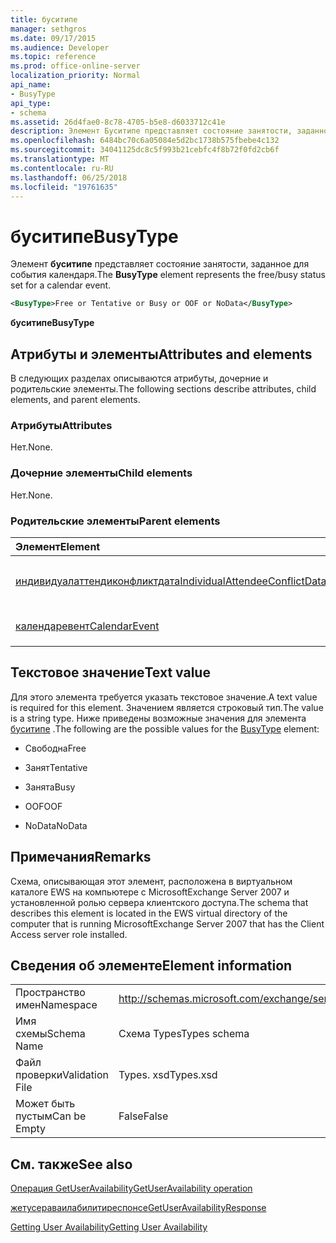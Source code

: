 ```yaml
---
title: буситипе
manager: sethgros
ms.date: 09/17/2015
ms.audience: Developer
ms.topic: reference
ms.prod: office-online-server
localization_priority: Normal
api_name:
- BusyType
api_type:
- schema
ms.assetid: 26d4fae0-8c78-4705-b5e8-d6033712c41e
description: Элемент Буситипе представляет состояние занятости, заданное для события календаря.
ms.openlocfilehash: 6484bc70c6a05084e5d2bc1738b575fbebe4c132
ms.sourcegitcommit: 34041125dc8c5f993b21cebfc4f8b72f0fd2cb6f
ms.translationtype: MT
ms.contentlocale: ru-RU
ms.lasthandoff: 06/25/2018
ms.locfileid: "19761635"
---
```

# <a name="busytype"></a><span data-ttu-id="a205f-103">буситипе</span><span class="sxs-lookup"><span data-stu-id="a205f-103">BusyType</span></span>

<span data-ttu-id="a205f-104">Элемент **буситипе** представляет состояние занятости, заданное для события календаря.</span><span class="sxs-lookup"><span data-stu-id="a205f-104">The **BusyType** element represents the free/busy status set for a calendar event.</span></span> 
  
```xml
<BusyType>Free or Tentative or Busy or OOF or NoData</BusyType>
```

 <span data-ttu-id="a205f-105">**буситипе**</span><span class="sxs-lookup"><span data-stu-id="a205f-105">**BusyType**</span></span>
## <a name="attributes-and-elements"></a><span data-ttu-id="a205f-106">Атрибуты и элементы</span><span class="sxs-lookup"><span data-stu-id="a205f-106">Attributes and elements</span></span>

<span data-ttu-id="a205f-107">В следующих разделах описываются атрибуты, дочерние и родительские элементы.</span><span class="sxs-lookup"><span data-stu-id="a205f-107">The following sections describe attributes, child elements, and parent elements.</span></span>
  
### <a name="attributes"></a><span data-ttu-id="a205f-108">Атрибуты</span><span class="sxs-lookup"><span data-stu-id="a205f-108">Attributes</span></span>

<span data-ttu-id="a205f-109">Нет.</span><span class="sxs-lookup"><span data-stu-id="a205f-109">None.</span></span>
  
### <a name="child-elements"></a><span data-ttu-id="a205f-110">Дочерние элементы</span><span class="sxs-lookup"><span data-stu-id="a205f-110">Child elements</span></span>

<span data-ttu-id="a205f-111">Нет.</span><span class="sxs-lookup"><span data-stu-id="a205f-111">None.</span></span>
  
### <a name="parent-elements"></a><span data-ttu-id="a205f-112">Родительские элементы</span><span class="sxs-lookup"><span data-stu-id="a205f-112">Parent elements</span></span>

|<span data-ttu-id="a205f-113">**Элемент**</span><span class="sxs-lookup"><span data-stu-id="a205f-113">**Element**</span></span>|<span data-ttu-id="a205f-114">**Описание**</span><span class="sxs-lookup"><span data-stu-id="a205f-114">**Description**</span></span>|
|:-----|:-----|
|[<span data-ttu-id="a205f-115">индивидуалаттендиконфликтдата</span><span class="sxs-lookup"><span data-stu-id="a205f-115">IndividualAttendeeConflictData</span></span>](individualattendeeconflictdata.md) <br/> |<span data-ttu-id="a205f-116">Содержит сведения о доступности пользователя или контакта для периода времени, выполняемого одновременно с предложенным временем собрания.</span><span class="sxs-lookup"><span data-stu-id="a205f-116">Contains a user's or contact's free/busy status for a time window that occurs at the same time as the suggested meeting time.</span></span>  <br/> <span data-ttu-id="a205f-117">Ниже приведено выражение XPath для этого элемента:</span><span class="sxs-lookup"><span data-stu-id="a205f-117">The following is the XPath expression to this element:</span></span>  <br/>  `/GetUserAvailabilityResponse/SuggestionsResponse/SuggestionDayResultArray/SuggestionDayResult[i]/SuggestionArray/Suggestion[i]/AttendeeConflictDataArray/IndividualAttendeeConflictData` <br/> |
|[<span data-ttu-id="a205f-118">календаревент</span><span class="sxs-lookup"><span data-stu-id="a205f-118">CalendarEvent</span></span>](calendarevent.md) <br/> |<span data-ttu-id="a205f-119">Представляет уникальное вхождение элемента календаря.</span><span class="sxs-lookup"><span data-stu-id="a205f-119">Represents a unique calendar item occurrence.</span></span>  <br/> <span data-ttu-id="a205f-120">Ниже приведено выражение XPath для этого элемента:</span><span class="sxs-lookup"><span data-stu-id="a205f-120">The following is the XPath expression to this element:</span></span>  <br/>  `/GetUserAvailabilityResponse/FreeBusyResponseArray/FreeBusyResponse/FreeBusyView/CalendarEventArray/CalendarEvent[i]` <br/> |
   
## <a name="text-value"></a><span data-ttu-id="a205f-121">Текстовое значение</span><span class="sxs-lookup"><span data-stu-id="a205f-121">Text value</span></span>

<span data-ttu-id="a205f-122">Для этого элемента требуется указать текстовое значение.</span><span class="sxs-lookup"><span data-stu-id="a205f-122">A text value is required for this element.</span></span> <span data-ttu-id="a205f-123">Значением является строковый тип.</span><span class="sxs-lookup"><span data-stu-id="a205f-123">The value is a string type.</span></span> <span data-ttu-id="a205f-124">Ниже приведены возможные значения для элемента [буситипе](busytype.md) .</span><span class="sxs-lookup"><span data-stu-id="a205f-124">The following are the possible values for the [BusyType](busytype.md) element:</span></span> 
  
- <span data-ttu-id="a205f-125">Свободна</span><span class="sxs-lookup"><span data-stu-id="a205f-125">Free</span></span>
    
- <span data-ttu-id="a205f-126">Занят</span><span class="sxs-lookup"><span data-stu-id="a205f-126">Tentative</span></span>
    
- <span data-ttu-id="a205f-127">Занята</span><span class="sxs-lookup"><span data-stu-id="a205f-127">Busy</span></span>
    
- <span data-ttu-id="a205f-128">OOF</span><span class="sxs-lookup"><span data-stu-id="a205f-128">OOF</span></span>
    
- <span data-ttu-id="a205f-129">NoData</span><span class="sxs-lookup"><span data-stu-id="a205f-129">NoData</span></span>
    
## <a name="remarks"></a><span data-ttu-id="a205f-130">Примечания</span><span class="sxs-lookup"><span data-stu-id="a205f-130">Remarks</span></span>

<span data-ttu-id="a205f-131">Схема, описывающая этот элемент, расположена в виртуальном каталоге EWS на компьютере с MicrosoftExchange Server 2007 и установленной ролью сервера клиентского доступа.</span><span class="sxs-lookup"><span data-stu-id="a205f-131">The schema that describes this element is located in the EWS virtual directory of the computer that is running MicrosoftExchange Server 2007 that has the Client Access server role installed.</span></span>
  
## <a name="element-information"></a><span data-ttu-id="a205f-132">Сведения об элементе</span><span class="sxs-lookup"><span data-stu-id="a205f-132">Element information</span></span>

|||
|:-----|:-----|
|<span data-ttu-id="a205f-133">Пространство имен</span><span class="sxs-lookup"><span data-stu-id="a205f-133">Namespace</span></span>  <br/> |http://schemas.microsoft.com/exchange/services/2006/types  <br/> |
|<span data-ttu-id="a205f-134">Имя схемы</span><span class="sxs-lookup"><span data-stu-id="a205f-134">Schema Name</span></span>  <br/> |<span data-ttu-id="a205f-135">Схема Types</span><span class="sxs-lookup"><span data-stu-id="a205f-135">Types schema</span></span>  <br/> |
|<span data-ttu-id="a205f-136">Файл проверки</span><span class="sxs-lookup"><span data-stu-id="a205f-136">Validation File</span></span>  <br/> |<span data-ttu-id="a205f-137">Types. xsd</span><span class="sxs-lookup"><span data-stu-id="a205f-137">Types.xsd</span></span>  <br/> |
|<span data-ttu-id="a205f-138">Может быть пустым</span><span class="sxs-lookup"><span data-stu-id="a205f-138">Can be Empty</span></span>  <br/> |<span data-ttu-id="a205f-139">False</span><span class="sxs-lookup"><span data-stu-id="a205f-139">False</span></span>  <br/> |
   
## <a name="see-also"></a><span data-ttu-id="a205f-140">См. также</span><span class="sxs-lookup"><span data-stu-id="a205f-140">See also</span></span>



[<span data-ttu-id="a205f-141">Операция GetUserAvailability</span><span class="sxs-lookup"><span data-stu-id="a205f-141">GetUserAvailability operation</span></span>](getuseravailability-operation.md)
  
[<span data-ttu-id="a205f-142">жетусераваилабилитиреспонсе</span><span class="sxs-lookup"><span data-stu-id="a205f-142">GetUserAvailabilityResponse</span></span>](getuseravailabilityresponse.md)


[<span data-ttu-id="a205f-143">Getting User Availability</span><span class="sxs-lookup"><span data-stu-id="a205f-143">Getting User Availability</span></span>](http://msdn.microsoft.com/library/d4133fcb-9b0f-4e6b-aadf-a389da83516a%28Office.15%29.aspx)

